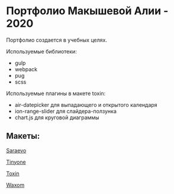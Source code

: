 # Портфолио Макышевой Алии - 2020

Портфолио создается в учебных целях.

Используемые библиотеки:
- gulp
- webpack
- pug
- scss

Используемые плагины в макете toxin:
- air-datepicker для выпадающего и открытого календаря
- ion-range-slider для слайдера-ползунка
- chart.js для круговой диаграммы

## Макеты:

[Saraevo](http://makysheva.github.io/saraevo/index.html)

[Tinyone](http://makysheva.github.io/tinyone/app/index.html)

[Toxin](http://makysheva.github.io/toxin/build/form-elements.html)

[Waxom](http://makysheva.github.io/waxom/build/index.html)